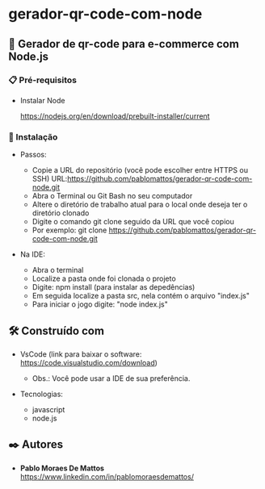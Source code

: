 # gerador-qr-code-com-node


## 🚀 Gerador de qr-code para e-commerce com Node.js
 
### 📋 Pré-requisitos

- Instalar Node 

	https://nodejs.org/en/download/prebuilt-installer/current


### 🔧 Instalação

  - Passos:
      * Copie a URL do repositório (você pode escolher entre HTTPS ou SSH) URL:https://github.com/pablomattos/gerador-qr-code-com-node.git
      * Abra o Terminal ou Git Bash no seu computador 
      * Altere o diretório de trabalho atual para o local onde deseja ter o diretório clonado
      * Digite o comando git clone seguido da URL que você copiou
      * Por exemplo: git clone https://github.com/pablomattos/gerador-qr-code-com-node.git

  - Na IDE:
      * Abra o terminal
      * Localize a pasta onde foi clonada o projeto
      * Digite: npm install  (para instalar as depedências) 
      * Em seguida localize a pasta src, nela contém o arquivo "index.js"
      * Para iniciar o jogo digite: "node index.js"


## 🛠️ Construído com

- VsCode (link para baixar o software: https://code.visualstudio.com/download)
  	* Obs.: Você pode usar a IDE de sua preferência.

- Tecnologias:
  	* javascript
    * node.js


## ✒️ Autores

* **Pablo Moraes De Mattos** https://www.linkedin.com/in/pablomoraesdemattos/
